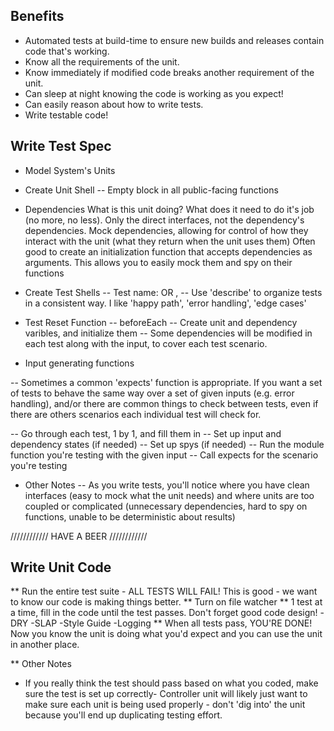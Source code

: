 Benefits
------------------------------------------------------------------

- Automated tests at build-time to ensure new builds and releases contain code that's working.
- Know all the requirements of the unit.
- Know immediately if modified code breaks another requirement of the unit.
- Can sleep at night knowing the code is working as you expect!
- Can easily reason about how to write tests.
- Write testable code!


Write Test Spec
------------------------------------------------------------------

- Model System's Units

- Create Unit Shell
-- Empty block in all public-facing functions

- Dependencies
    What is this unit doing?  What does it need to do it's job (no more, no less).  Only the direct interfaces, not the dependency's dependencies.
    Mock dependencies, allowing for control of how they interact with the unit (what they return when the unit uses them)
    Often good to create an initialization function that accepts dependencies as arguments.  This allows you to easily mock them and spy on their functions

- Create Test Shells
-- Test name: <unit> <does something> <when something> OR <when something>, <unit> <does something>
-- Use 'describe' to organize tests in a consistent way.  I like 'happy path', 'error handling', 'edge cases'

- Test Reset Function
-- beforeEach
-- Create unit and dependency varibles, and initialize them
-- Some dependencies will be modified in each test along with the input, to cover each test scenario.

- Input generating functions

-- Sometimes a common 'expects' function is appropriate.  If you want a set of tests to behave the same way over a set of given inputs (e.g. error handling), and/or there are common things to check between tests, even if there are others scenarios each individual test will check for.

-- Go through each test, 1 by 1, and fill them in
-- Set up input and dependency states (if needed)
-- Set up spys (if needed)
-- Run the module function you're testing with the given input
-- Call expects for the scenario you're testing

- Other Notes
-- As you write tests, you'll notice where you have clean interfaces (easy to mock what the unit needs) and where units are too coupled or complicated (unnecessary dependencies, hard to spy on functions, unable to be deterministic about results)

//////////// HAVE A BEER ////////////


Write Unit Code
--------------------------------------------------------------------

** Run the entire test suite - ALL TESTS WILL FAIL! This is good - we want to know our code is making things better.
** Turn on file watcher
** 1 test at a time, fill in the code until the test passes.  Don't forget good code design!
-DRY
-SLAP
-Style Guide
-Logging
** When all tests pass, YOU'RE DONE! Now you know the unit is doing what you'd expect and you can use the unit in another place.


** Other Notes
- If you really think the test should pass based on what you coded, make sure the test is set up correctly- Controller unit will likely just want to make sure each unit is being used properly - don't 'dig into' the unit because you'll end up duplicating testing effort.
